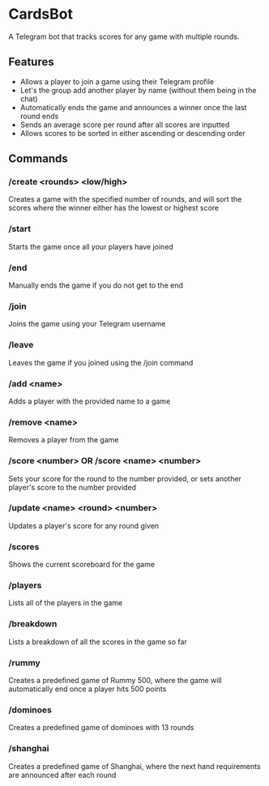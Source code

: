 
# CardsBot

A Telegram bot that tracks scores for any game with multiple rounds.

## Features
- Allows a player to join a game using their Telegram profile
- Let's the group add another player by name (without them being in the chat)
- Automatically ends the game and announces a winner once the last round ends
- Sends an average score per round after all scores are inputted
- Allows scores to be sorted in either ascending or descending order

## Commands
### /create \<rounds> \<low/high>
Creates a game with the specified number of rounds, and will sort the scores where the winner either has the lowest or highest score

### /start
Starts the game once all your players have joined

### /end
Manually ends the game if you do not get to the end

### /join
Joins the game using your Telegram username

### /leave
Leaves the game if you joined using the /join command

### /add \<name>
Adds a player with the provided name to a game

### /remove \<name>
Removes a player from the game

### /score \<number> OR /score \<name> \<number>
Sets your score for the round to the number provided, or sets another player's score to the number provided

### /update \<name> \<round> \<number>
Updates a player's score for any round given

### /scores
Shows the current scoreboard for the game

### /players
Lists all of the players in the game

### /breakdown
Lists a breakdown of all the scores in the game so far

### /rummy
Creates a predefined game of Rummy 500, where the game will automatically end once a player hits 500 points

### /dominoes
Creates a predefined game of dominoes with 13 rounds

### /shanghai
Creates a predefined game of Shanghai, where the next hand requirements are announced after each round
